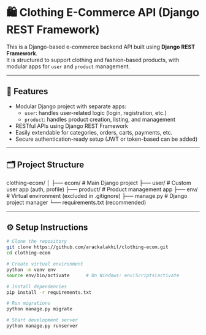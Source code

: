 # 🛍️ Clothing E-Commerce API (Django REST Framework)

This is a Django-based e-commerce backend API built using **Django REST Framework**.  
It is structured to support clothing and fashion-based products, with modular apps for `user` and `product` management.

---

## 🚀 Features

- Modular Django project with separate apps:
  - `user`: handles user-related logic (login, registration, etc.)
  - `product`: handles product creation, listing, and management
- RESTful APIs using Django REST Framework
- Easily extendable for categories, orders, carts, payments, etc.
- Secure authentication-ready setup (JWT or token-based can be added)

---

## 🗂️ Project Structure

clothing-ecom/
│
├── ecom/ # Main Django project
├── user/ # Custom user app (auth, profile)
├── product/ # Product management app
├── env/ # Virtual environment (excluded in .gitignore)
├── manage.py # Django project manager
└── requirements.txt (recommended)

---

## ⚙️ Setup Instructions

```bash
# Clone the repository
git clone https://github.com/arackalakhil/clothing-ecom.git
cd clothing-ecom

# Create virtual environment
python -m venv env
source env/bin/activate      # On Windows: env\Scripts\activate

# Install dependencies
pip install -r requirements.txt

# Run migrations
python manage.py migrate

# Start development server
python manage.py runserver
